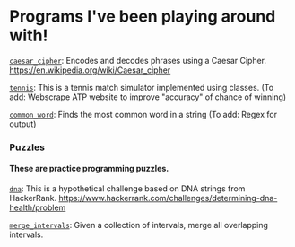 
# Programs I've been playing around with!

[`caesar_cipher`](https://github.com/natashamathur/natasha/blob/master/caesar_cipher): Encodes and decodes phrases using a Caesar Cipher. 
https://en.wikipedia.org/wiki/Caesar_cipher

[`tennis`](https://github.com/natashamathur/natasha/blob/master/tennis.py): This is a tennis match simulator implemented using classes. (To add: Webscrape ATP website to improve "accuracy" of chance of winning)

[`common_word`](https://github.com/natashamathur/natasha/blob/master/common_word.py): Finds the most common word in a string (To add: Regex for output)

###  Puzzles

#### These are practice programming puzzles. 

[`dna`](https://github.com/natashamathur/natasha/blob/master/Puzzles/dna): This is a hypothetical challenge based on DNA strings from HackerRank. https://www.hackerrank.com/challenges/determining-dna-health/problem

[`merge_intervals`](https://github.com/natashamathur/natasha/blob/master/Puzzles/merge_intervals): Given a collection of intervals, merge all overlapping intervals.






